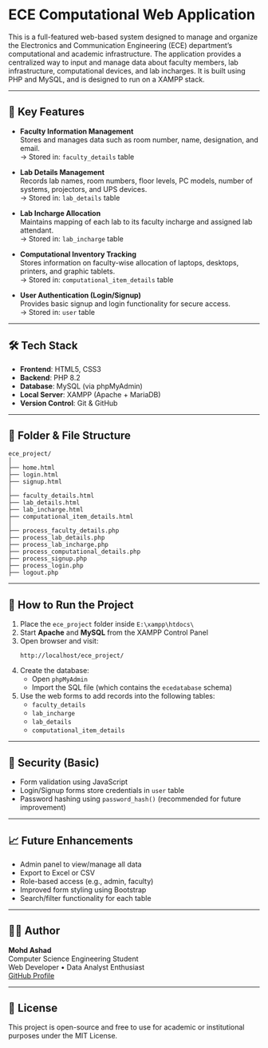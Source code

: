 # ECE Computational Web Application

This is a full-featured web-based system designed to manage and organize the Electronics and Communication Engineering (ECE) department’s computational and academic infrastructure. The application provides a centralized way to input and manage data about faculty members, lab infrastructure, computational devices, and lab incharges. It is built using PHP and MySQL, and is designed to run on a XAMPP stack.

---

## 🚀 Key Features

- **Faculty Information Management**  
  Stores and manages data such as room number, name, designation, and email.  
  → Stored in: `faculty_details` table

- **Lab Details Management**  
  Records lab names, room numbers, floor levels, PC models, number of systems, projectors, and UPS devices.  
  → Stored in: `lab_details` table

- **Lab Incharge Allocation**  
  Maintains mapping of each lab to its faculty incharge and assigned lab attendant.  
  → Stored in: `lab_incharge` table

- **Computational Inventory Tracking**  
  Stores information on faculty-wise allocation of laptops, desktops, printers, and graphic tablets.  
  → Stored in: `computational_item_details` table

- **User Authentication (Login/Signup)**  
  Provides basic signup and login functionality for secure access.  
  → Stored in: `user` table

---

## 🛠️ Tech Stack

- **Frontend**: HTML5, CSS3
- **Backend**: PHP 8.2
- **Database**: MySQL (via phpMyAdmin)
- **Local Server**: XAMPP (Apache + MariaDB)
- **Version Control**: Git & GitHub

---

## 📁 Folder & File Structure

```
ece_project/
│
├── home.html
├── login.html
├── signup.html
│
├── faculty_details.html
├── lab_details.html
├── lab_incharge.html
├── computational_item_details.html
│
├── process_faculty_details.php
├── process_lab_details.php
├── process_lab_incharge.php
├── process_computational_details.php
├── process_signup.php
├── process_login.php
├── logout.php
```

---

## 📌 How to Run the Project

1. Place the `ece_project` folder inside `E:\xampp\htdocs\`
2. Start **Apache** and **MySQL** from the XAMPP Control Panel
3. Open browser and visit:  
   ```
   http://localhost/ece_project/
   ```
4. Create the database:
   - Open `phpMyAdmin`
   - Import the SQL file (which contains the `ecedatabase` schema)
5. Use the web forms to add records into the following tables:
   - `faculty_details`
   - `lab_incharge`
   - `lab_details`
   - `computational_item_details`

---

## 🔐 Security (Basic)

- Form validation using JavaScript
- Login/Signup forms store credentials in `user` table
- Password hashing using `password_hash()` (recommended for future improvement)

---

## 📈 Future Enhancements

- Admin panel to view/manage all data
- Export to Excel or CSV
- Role-based access (e.g., admin, faculty)
- Improved form styling using Bootstrap
- Search/filter functionality for each table

---

## 👨‍💻 Author

**Mohd Ashad**  
Computer Science Engineering Student  
Web Developer • Data Analyst Enthusiast  
[GitHub Profile](https://github.com/Mohd-Ashad04)

---

## 📄 License

This project is open-source and free to use for academic or institutional purposes under the MIT License.